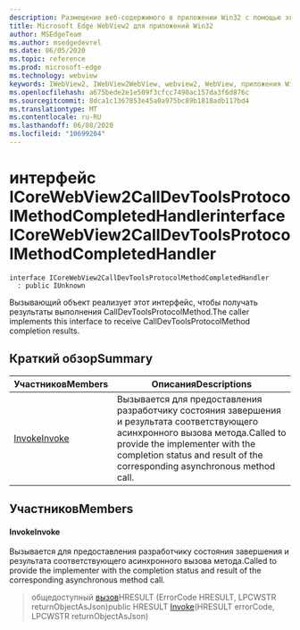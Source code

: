 ```yaml
---
description: Размещение веб-содержимого в приложении Win32 с помощью элемента управления Microsoft Edge WebView2
title: Microsoft Edge WebView2 для приложений Win32
author: MSEdgeTeam
ms.author: msedgedevrel
ms.date: 06/05/2020
ms.topic: reference
ms.prod: microsoft-edge
ms.technology: webview
keywords: IWebView2, IWebView2WebView, webview2, WebView, приложения Win32, Win32, EDGE, ICoreWebView2, ICoreWebView2Controller, элемент управления "веб-браузер", HTML Edge
ms.openlocfilehash: a675bede2e1e509f3cfcc7490ac157da3f6d876c
ms.sourcegitcommit: 8dca1c1367853e45a0a975bc89b1818adb117bd4
ms.translationtype: MT
ms.contentlocale: ru-RU
ms.lasthandoff: 06/08/2020
ms.locfileid: "10699204"
---
```

# <span data-ttu-id="989d7-104">интерфейс ICoreWebView2CallDevToolsProtocolMethodCompletedHandler</span><span class="sxs-lookup"><span data-stu-id="989d7-104">interface ICoreWebView2CallDevToolsProtocolMethodCompletedHandler</span></span> 

```
interface ICoreWebView2CallDevToolsProtocolMethodCompletedHandler
  : public IUnknown
```

<span data-ttu-id="989d7-105">Вызывающий объект реализует этот интерфейс, чтобы получать результаты выполнения CallDevToolsProtocolMethod.</span><span class="sxs-lookup"><span data-stu-id="989d7-105">The caller implements this interface to receive CallDevToolsProtocolMethod completion results.</span></span>

## <span data-ttu-id="989d7-106">Краткий обзор</span><span class="sxs-lookup"><span data-stu-id="989d7-106">Summary</span></span>

 <span data-ttu-id="989d7-107">Участников</span><span class="sxs-lookup"><span data-stu-id="989d7-107">Members</span></span>                        | <span data-ttu-id="989d7-108">Описания</span><span class="sxs-lookup"><span data-stu-id="989d7-108">Descriptions</span></span>
--------------------------------|---------------------------------------------
[<span data-ttu-id="989d7-109">Invoke</span><span class="sxs-lookup"><span data-stu-id="989d7-109">Invoke</span></span>](#invoke) | <span data-ttu-id="989d7-110">Вызывается для предоставления разработчику состояния завершения и результата соответствующего асинхронного вызова метода.</span><span class="sxs-lookup"><span data-stu-id="989d7-110">Called to provide the implementer with the completion status and result of the corresponding asynchronous method call.</span></span>

## <span data-ttu-id="989d7-111">Участников</span><span class="sxs-lookup"><span data-stu-id="989d7-111">Members</span></span>

#### <span data-ttu-id="989d7-112">Invoke</span><span class="sxs-lookup"><span data-stu-id="989d7-112">Invoke</span></span> 

<span data-ttu-id="989d7-113">Вызывается для предоставления разработчику состояния завершения и результата соответствующего асинхронного вызова метода.</span><span class="sxs-lookup"><span data-stu-id="989d7-113">Called to provide the implementer with the completion status and result of the corresponding asynchronous method call.</span></span>

> <span data-ttu-id="989d7-114">общедоступный [вызов](#invoke)HRESULT (ErrorCode HRESULT, LPCWSTR returnObjectAsJson)</span><span class="sxs-lookup"><span data-stu-id="989d7-114">public HRESULT [Invoke](#invoke)(HRESULT errorCode, LPCWSTR returnObjectAsJson)</span></span>

